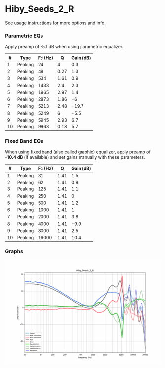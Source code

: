 # Hiby_Seeds_2_R
See [usage instructions](https://github.com/jaakkopasanen/AutoEq#usage) for more options and info.

### Parametric EQs
Apply preamp of -5.1 dB when using parametric equalizer.

|   # | Type    |   Fc (Hz) |    Q |   Gain (dB) |
|-----|---------|-----------|------|-------------|
|   1 | Peaking |        24 | 4    |         0.3 |
|   2 | Peaking |        48 | 0.27 |         1.3 |
|   3 | Peaking |       534 | 1.61 |         0.9 |
|   4 | Peaking |      1433 | 2.4  |         2.3 |
|   5 | Peaking |      1965 | 2.97 |         1.4 |
|   6 | Peaking |      2873 | 1.86 |        -6   |
|   7 | Peaking |      5213 | 2.48 |       -19.7 |
|   8 | Peaking |      5249 | 6    |        -5.5 |
|   9 | Peaking |      5945 | 2.93 |         6.7 |
|  10 | Peaking |      9963 | 0.18 |         5.7 |

### Fixed Band EQs
When using fixed band (also called graphic) equalizer, apply preamp of **-10.4 dB** (if available) and set gains manually with these parameters.

|   # | Type    |   Fc (Hz) |    Q |   Gain (dB) |
|-----|---------|-----------|------|-------------|
|   1 | Peaking |        31 | 1.41 |         1.5 |
|   2 | Peaking |        62 | 1.41 |         0.9 |
|   3 | Peaking |       125 | 1.41 |         1.1 |
|   4 | Peaking |       250 | 1.41 |         0   |
|   5 | Peaking |       500 | 1.41 |         1.2 |
|   6 | Peaking |      1000 | 1.41 |         1   |
|   7 | Peaking |      2000 | 1.41 |         3.8 |
|   8 | Peaking |      4000 | 1.41 |        -9.9 |
|   9 | Peaking |      8000 | 1.41 |         2.5 |
|  10 | Peaking |     16000 | 1.41 |        10.4 |

### Graphs
![](./Hiby_Seeds_2_R.png)
